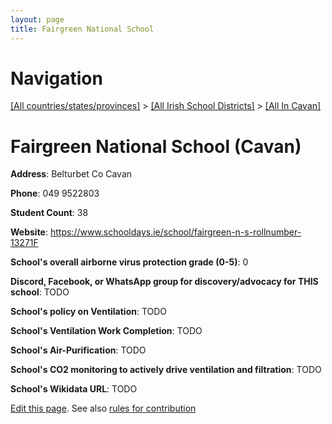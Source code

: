 ```yaml
---
layout: page
title: Fairgreen National School
---
```

# Navigation

[[All countries/states/provinces]](../../..) > [[All Irish School Districts]](../..) > [[All In Cavan]](..)

# Fairgreen National School (Cavan)

**Address**: Belturbet Co Cavan

**Phone**: 049 9522803

**Student Count**: 38

**Website**: <https://www.schooldays.ie/school/fairgreen-n-s-rollnumber-13271F>

**School's overall airborne virus protection grade (0-5)**: 0

**Discord, Facebook, or WhatsApp group for discovery/advocacy for THIS school**: TODO

**School's policy on Ventilation**: TODO

**School's Ventilation Work Completion**: TODO

**School's Air-Purification**: TODO

**School's CO2 monitoring to actively drive ventilation and filtration**: TODO

**School's Wikidata URL**: TODO


[Edit this page](https://github.com/ventilate-schools/Ireland/edit/main/./Cavan/Fairgreen_National_School.md). See also [rules for contribution](../../../contribution-rules/)